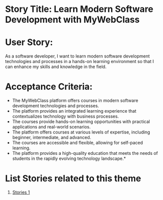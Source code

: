 # Story Title: Learn Modern Software Development with MyWebClass

# User Story:
As a software developer, I want to learn modern software development technologies and processes in a hands-on learning environment so that I can enhance my skills and knowledge in the field.

# Acceptance Criteria:

* The MyWebClass platform offers courses in modern software development technologies and processes.
* The platform provides an integrated learning experience that contextualizes technology with business processes.
* The courses provide hands-on learning opportunities with practical applications and real-world scenarios.
* The platform offers courses at various levels of expertise, including beginner, intermediate, and advanced.
* The courses are accessible and flexible, allowing for self-paced learning.
* The platform provides a high-quality education that meets the needs of students in the rapidly evolving technology landscape.*
# List Stories related to this theme
1. [Stories 1](https://github.com/TheDiamondSkyv32/mywebclass-agile-docs/blob/main/documentation/templates/theme/initiatives/epics/stories/more_stories.md)
